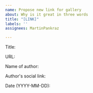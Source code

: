 ```yaml
---
name: Propose new link for gallery
about: Why is it great in three words
title: "[LINK]"
labels: ''
assignees: MartinPankraz

---
```

Title:

URL: 

Name of author:

Author's social link:

Date (YYYY-MM-DD):
